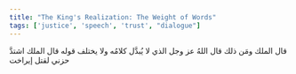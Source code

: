 ```yaml
---
title: "The King's Realization: The Weight of Words"
tags: ['justice', 'speech', 'trust', "dialogue"]
---
```


 قال الملك ومَن ذلك قال اللهُ  عز وجل  الذي لا يُبدَّل كلامُه ولا يختلف قوله قال الملك اشتدَّ حزني لقتل إيراخت
